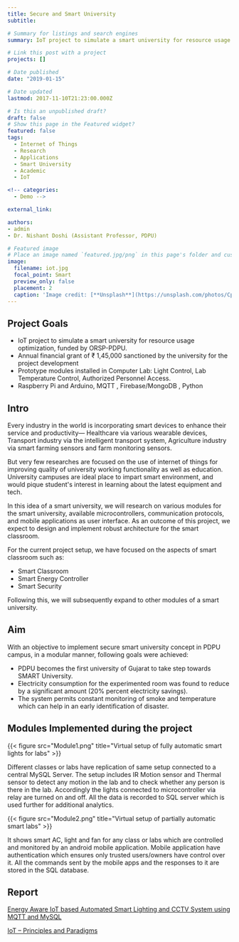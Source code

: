 ```yaml
---
title: Secure and Smart University
subtitle: 

# Summary for listings and search engines
summary: IoT project to simulate a smart university for resource usage optimization with prototype deployed modules installed in Computer Lab.

# Link this post with a project
projects: []

# Date published
date: "2019-01-15"

# Date updated
lastmod: 2017-11-10T21:23:00.000Z

# Is this an unpublished draft?
draft: false
# Show this page in the Featured widget?
featured: false
tags:
  - Internet of Things
  - Research
  - Applications
  - Smart University
  - Academic
  - IoT

<!-- categories:
  - Demo -->

external_link: 

authors:
- admin
- Dr. Nishant Doshi (Assistant Professor, PDPU)

# Featured image
# Place an image named `featured.jpg/png` in this page's folder and customize its options here.
image:
  filename: iot.jpg
  focal_point: Smart
  preview_only: false
  placement: 2
  caption: 'Image credit: [**Unsplash**](https://unsplash.com/photos/CpkOjOcXdUY)'
---
```


## Project Goals

- IoT project to simulate a smart university for resource usage optimization, funded by ORSP-PDPU.
- Annual financial grant of ₹ 1,45,000 sanctioned by the university for the project development
- Prototype modules installed in Computer Lab: Light Control, Lab Temperature Control, Authorized Personnel Access.
- Raspberry Pi and Arduino, MQTT , Firebase/MongoDB , Python

## Intro

Every industry in the world is incorporating smart devices to enhance their service and productivity— Healthcare via various wearable devices, Transport industry via the intelligent transport system, Agriculture industry via smart farming sensors and farm monitoring sensors.

But very few researches are focused on the use of internet of things for improving quality of university working functionality as well as education. University campuses are ideal place to impart smart environment, and would pique student's interest in learning about the latest equipment and tech.

In this idea of a smart university, we will research on various modules for the smart university, available microcontrollers, communication protocols, and mobile applications as user interface. As an outcome of this project, we expect to design and implement robust architecture for the smart classroom.

For the current project setup, we have focused on the aspects of smart classroom such as:

- Smart Classroom
- Smart Energy Controller
- Smart Security

Following this, we will subsequently expand to other modules of a smart university.


## Aim

With an objective to implement secure smart university concept in PDPU campus, in a modular manner, following goals were achieved:

- PDPU becomes the first university of Gujarat to take step towards SMART University.
- Electricity consumption for the experimented room was found to reduce by a significant amount (20% percent electricity savings).
- The system permits constant monitoring of smoke and temperature which can help in an early identification of disaster.


## Modules Implemented during the project

{{< figure src="Module1.png" title="Virtual setup of fully automatic smart lights for labs" >}}

Different classes or labs have replication of same setup connected to a central MySQL Server. The setup includes IR Motion sensor and Thermal sensor to detect any motion in the lab and to check whether any person is there in the lab. Accordingly the lights connected to microcontroller via relay are turned on and off. All the data is recorded to SQL server which is used further for additional analytics.

{{< figure src="Module2.png" title="Virtual setup of partially automatic smart labs" >}}

It shows smart AC, light and fan for any class or labs which are controlled and monitored by an android mobile application. Mobile application have authentication which ensures only trusted users/owners have control over it. All the commands sent by the mobile apps and the responses to it are stored in the SQL database.


## Report

[Energy Aware IoT based Automated Smart Lighting and CCTV System using MQTT and MySQL](https://drive.google.com/file/d/1eYKJPjkcWY9G9gl6tPw9Nrq2l8Xxx5Mw/view?usp=sharing)

[IoT – Principles and Paradigms](http://www.warse.org/IJATCSE/static/pdf/file/ijatcse24816sl2019.pdf)
